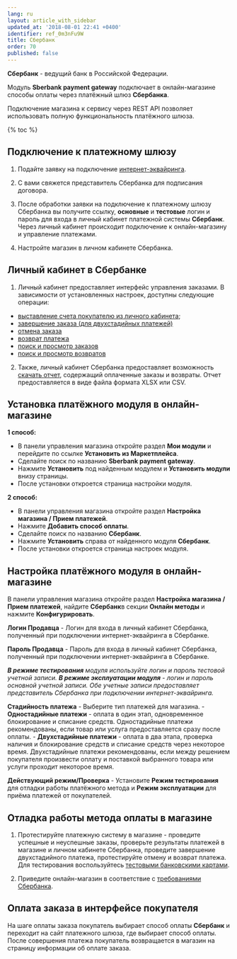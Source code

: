 ```yaml
---
lang: ru
layout: article_with_sidebar
updated_at: '2018-08-01 22:41 +0400'
identifier: ref_0m3nFu9W
title: Сбербанк
order: 70
published: false
---
```

**Сбербанк** - ведущий банк в Российской Федерации. 

Модуль **Sberbank payment gateway** подключает в онлайн-магазине способы оплаты через платёжный шлюз **Сбербанка**. 

Подключение магазина к сервису через REST API позволяет использовать полную функциональность платёжного шлюза.

{% toc %}

## Подключение к платежному шлюзу

1. Подайте заявку на подключение [интернет-эквайринга](https://securepayments.sberbank.ru/form/ "Сбербанк"). 

2. С вами свяжется представитель Сбербанка для подписания договора.

3. После обработки заявки на подключение к платежному шлюзу Сбербанка вы получите ссылку, **основные** и **тестовые** логин и пароль для входа в личный кабинет платежной системы **Сбербанк**. 
Через личный кабинет происходит подключение к онлайн-магазину и управление платежами.

4. Настройте магазин в личном кабинете Сбербанка.

## Личный кабинет в Сбербанке

1. Личный кабинет предоставляет интерфейс управления заказами. В зависимости от установленных настроек, доступны следующие операции:

- [выставление счета покупателю из личного кабинета](https://securepayments.sberbank.ru/wiki/doku.php/mportal:provide_invoce:provide_invoce "Сбербанк");
- [завершение заказа (для двухстадийных платежей)]( https://securepayments.sberbank.ru/wiki/doku.php/mportal:orders:deposit "Сбербанк") 
- [отмена заказа](https://securepayments.sberbank.ru/wiki/doku.php/mportal:orders:reverse "Сбербанк")
- [возврат платежа](https://securepayments.sberbank.ru/wiki/doku.php/mportal:orders:refund "Сбербанк")
- [поиск и просмотр заказов](https://securepayments.sberbank.ru/wiki/doku.php/mportal:orders:start "Сбербанк")
- [поиск и просмотр возвратов](https://securepayments.sberbank.ru/wiki/doku.php/mportal:refunds:start "Сбербанк")

2. Также, личный кабинет Сбербанка предоставляет возможность [скачать отчет](https://securepayments.sberbank.ru/wiki/doku.php/mportal:reports:export "Сбербанк"), содержащий оплаченные заказы и возвраты. Отчет предоставляется в виде файла формата XLSX или CSV. 

## Установка платёжного модуля в онлайн-магазине

**1 способ:** 
- В панели управления магазина откройте раздел **Мои модули** и перейдите по ссылке **Установить из Маркетплейса**. 
- Сделайте поиск по названию **Sberbank payment gateway**.
- Нажмите **Установить** под найденным модулем и **Установить модули** внизу страницы. 
- После установки откроется страница настройки модуля.

**2 способ:** 
- В панели управления магазина откройте раздел **Настройка магазина / Прием платежей**.
- Нажмите **Добавить способ оплаты**. 
- Сделайте поиск по названию **Сбербанк**.
- Нажмите **Установить** справа от найденного модуля **Сбербанк**. 
- После установки откроется страница настроек модуля.

## Настройка платёжного модуля в онлайн-магазине

В панели управления магазина откройте раздел **Настройка магазина / Прием платежей**, найдите **Сбербанк**в секции **Онлайн методы** и нажмите **Конфигурировать**.

**Логин Продавца** - Логин для входа в личный кабинет Сбербанка, полученный при подключении интернет-эквайринга в Сбербанке.

**Пароль Продавца** - Пароль для входа в личный кабинет Сбербанка, полученный при подключении интернет-эквайринга в Сбербанке.

_**В режиме тестирования** модуля используйте логин и пароль тестовой учетной записи. **В режиме эксплуатации модуля** - логин и пароль основной учетной записи. Обе учетные записи предоставляет представитель Сбербанка при подключении интернет-эквайринга._

**Стадийность платежа** - Выберите тип платежей для магазина. 
        - **Одностадийные платежи** - оплата в один этап, одновременное блокирование и списание средств. Одностадийные платежи рекомендованы, если товар или услуга предоставляется сразу после оплаты.
        - **Двухстадийные платежи** - оплата в два этапа, проверка наличия и блокирование средств и списание средств через некоторое время. Двухстадийные платежи рекомендованы, если между решением покупателя произвести оплату и поставкой выбранного товара или услуги проходит некоторое время.
      
**Действующий режим/Проверка** - Установите **Режим тестирования** для отладки работы платёжного метода и **Режим эксплуатации** для приёма платежей от покупателей.

## Отладка работы метода оплаты в магазине

1. Протестируйте платежную систему в магазине - проведите успешные и неуспешные заказы, проверьте результаты платежей в магазине и личном кабинете Сбербанка, проведите завершение двухстадийного платежа, протестируйте отмену и возврат платежа. 
Для тестирования воспользуйтесь [тестовыми банковскими картами](https://securepayments.sberbank.ru/wiki/doku.php/test_cards "Сбербанк"). 

2. Приведите онлайн-магазин в соответствие с [требованиями Сбербанка](https://securepayments.sberbank.ru/wiki/doku.php/merchant_website_guidelines "Сбербанк").

## Оплата заказа в интерфейсе покупателя

На шаге оплаты заказа покупатель выбирает способ оплаты **Сбербанк** и переходит на сайт платежного шлюза, где выбирает способ оплаты. После совершения платежа покупатель возвращается в магазин на страницу информации об оплате заказа. 
